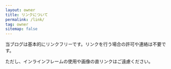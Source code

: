 ```yaml
---
layout: owner
title: リンクについて
permalink: /link/
tag: owner
sitemap: false
---
```


当ブログは基本的にリンクフリーです。リンクを行う場合の許可や連絡は不要です。

ただし、インラインフレームの使用や画像の直リンクはご遠慮ください。